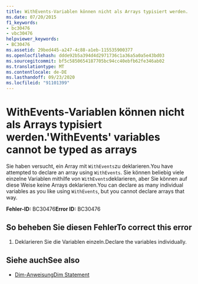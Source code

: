 ```yaml
---
title: WithEvents-Variablen können nicht als Arrays typisiert werden.
ms.date: 07/20/2015
f1_keywords:
- bc30476
- vbc30476
helpviewer_keywords:
- BC30476
ms.assetid: 29bed445-a247-4c88-a1eb-115535900377
ms.openlocfilehash: ddde92b5a394d4d2971736c1a36a5a0a5e43bd03
ms.sourcegitcommit: bf5c5850654187705bc94cc40ebfb62fe346ab02
ms.translationtype: MT
ms.contentlocale: de-DE
ms.lasthandoff: 09/23/2020
ms.locfileid: "91101399"
---
```

# <a name="withevents-variables-cannot-be-typed-as-arrays"></a><span data-ttu-id="d861e-102">WithEvents-Variablen können nicht als Arrays typisiert werden.</span><span class="sxs-lookup"><span data-stu-id="d861e-102">'WithEvents' variables cannot be typed as arrays</span></span>

<span data-ttu-id="d861e-103">Sie haben versucht, ein Array mit `WithEvents`zu deklarieren.</span><span class="sxs-lookup"><span data-stu-id="d861e-103">You have attempted to declare an array using `WithEvents`.</span></span> <span data-ttu-id="d861e-104">Sie können beliebig viele einzelne Variablen mithilfe von `WithEvents`deklarieren, aber Sie können auf diese Weise keine Arrays deklarieren.</span><span class="sxs-lookup"><span data-stu-id="d861e-104">You can declare as many individual variables as you like using `WithEvents`, but you cannot declare arrays that way.</span></span>  
  
 <span data-ttu-id="d861e-105">**Fehler-ID:** BC30476</span><span class="sxs-lookup"><span data-stu-id="d861e-105">**Error ID:** BC30476</span></span>  
  
## <a name="to-correct-this-error"></a><span data-ttu-id="d861e-106">So beheben Sie diesen Fehler</span><span class="sxs-lookup"><span data-stu-id="d861e-106">To correct this error</span></span>  
  
1. <span data-ttu-id="d861e-107">Deklarieren Sie die Variablen einzeln.</span><span class="sxs-lookup"><span data-stu-id="d861e-107">Declare the variables individually.</span></span>  
  
## <a name="see-also"></a><span data-ttu-id="d861e-108">Siehe auch</span><span class="sxs-lookup"><span data-stu-id="d861e-108">See also</span></span>

- [<span data-ttu-id="d861e-109">Dim-Anweisung</span><span class="sxs-lookup"><span data-stu-id="d861e-109">Dim Statement</span></span>](../language-reference/statements/dim-statement.md)
